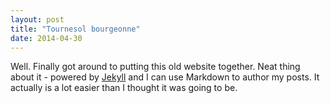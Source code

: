 ```yaml
---
layout: post
title: "Tournesol bourgeonne"
date: 2014-04-30
---
```


Well. Finally got around to putting this old website together. 
Neat thing about it - powered by [Jekyll](http://jekyllrb.com) and I can use Markdown 
to author my posts. It actually is a lot easier than I thought it was going to be.
